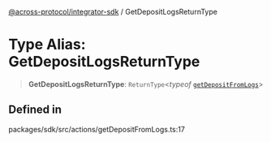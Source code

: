 [@across-protocol/integrator-sdk](../README.md) / GetDepositLogsReturnType

# Type Alias: GetDepositLogsReturnType

> **GetDepositLogsReturnType**: `ReturnType`\<*typeof* [`getDepositFromLogs`](../functions/getDepositFromLogs.md)\>

## Defined in

packages/sdk/src/actions/getDepositFromLogs.ts:17
